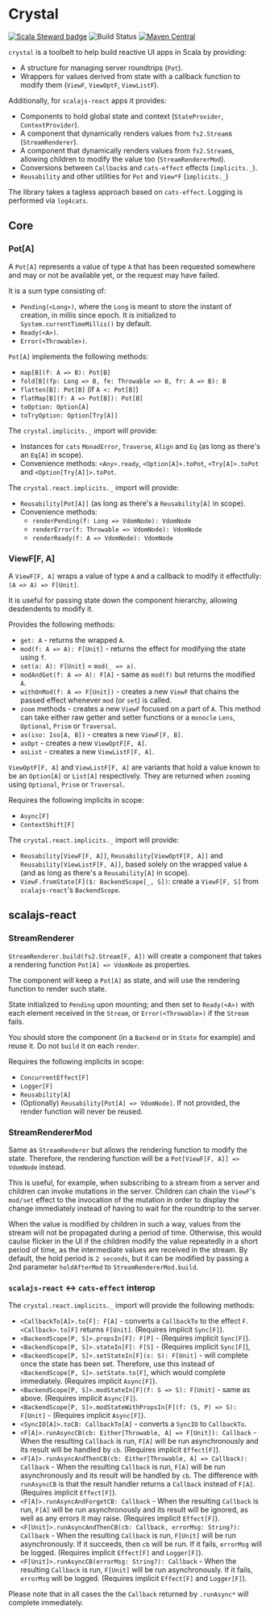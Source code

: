 # Crystal

[![Scala Steward badge](https://img.shields.io/badge/Scala_Steward-helping-blue.svg?style=flat&logo=data:image/png;base64,iVBORw0KGgoAAAANSUhEUgAAAA4AAAAQCAMAAAARSr4IAAAAVFBMVEUAAACHjojlOy5NWlrKzcYRKjGFjIbp293YycuLa3pYY2LSqql4f3pCUFTgSjNodYRmcXUsPD/NTTbjRS+2jomhgnzNc223cGvZS0HaSD0XLjbaSjElhIr+AAAAAXRSTlMAQObYZgAAAHlJREFUCNdNyosOwyAIhWHAQS1Vt7a77/3fcxxdmv0xwmckutAR1nkm4ggbyEcg/wWmlGLDAA3oL50xi6fk5ffZ3E2E3QfZDCcCN2YtbEWZt+Drc6u6rlqv7Uk0LdKqqr5rk2UCRXOk0vmQKGfc94nOJyQjouF9H/wCc9gECEYfONoAAAAASUVORK5CYII=)](https://scala-steward.org) ![Build Status](https://github.com/rpiaggio/crystal/workflows/build/badge.svg) [![Maven Central](https://maven-badges.herokuapp.com/maven-central/com.rpiaggio/crystal_2.13/badge.svg)](https://maven-badges.herokuapp.com/maven-central/com.rpiaggio/crystal_2.13)

`crystal` is a toolbelt to help build reactive UI apps in Scala by providing:
* A structure for managing server roundtrips (`Pot`).
* Wrappers for values derived from state with a callback function to modify them (`ViewF`, `ViewOptF`, `ViewListF`).

Additionally, for `scalajs-react` apps it provides:
* Components to hold global state and context (`StateProvider`, `ContextProvider`).
* A component that dynamically renders values from `fs2.Stream`s (`StreamRenderer`).
* A component that dynamically renders values from `fs2.Stream`s, allowing children to modify the value too (`StreamRendererMod`).
* Conversions between `Callback`s and `cats-effect` effects (`implicits._`).
* `Reusability` and other utilities for `Pot` and `View*F` (`implicits._`)

The library takes a tagless approach based on `cats-effect`. Logging is performed via `log4cats`.

## Core

### Pot[A]

A `Pot[A]` represents a value of type `A` that has been requested somewhere and may or not be available yet, or the request may have failed.

It is a sum type consisting of:
- `Pending(<Long>)`, where the `Long` is meant to store the instant of creation, in millis since epoch. It is initialized to `System.currentTimeMillis()` by default.
- `Ready(<A>)`.
- `Error(<Throwable>)`.

`Pot[A]` implements the following methods: 
* `map[B](f: A => B): Pot[B]`
* `fold[B](fp: Long => B, fe: Throwable => B, fr: A => B): B`
* `flatten[B]: Pot[B]` (if `A <: Pot[B]`)
* `flatMap[B](f: A => Pot[B]): Pot[B]`
* `toOption: Option[A]`
* `toTryOption: Option[Try[A]]`

The `crystal.implicits._` import will provide:
* Instances for `cats` `MonadError`, `Traverse`, `Align` and `Eq` (as long as there's an `Eq[A]` in scope).
* Convenience methods: `<Any>.ready`, `<Option[A]>.toPot`, `<Try[A]>.toPot` and `<Option[Try[A]]>.toPot`.

The `crystal.react.implicits._` import will provide:
* `Reusability[Pot[A]]` (as long as there's a `Reusability[A]` in scope).
* Convenience methods:
  * `renderPending(f: Long => VdomNode): VdomNode`
  * `renderError(f: Throwable => VdomNode): VdomNode`
  * `renderReady(f: A => VdomNode): VdomNode`

### ViewF[F, A]

A `ViewF[F, A]` wraps a value of type `A` and a callback to modify it effectfully: `(A => A) => F[Unit]`.

It is useful for passing state down the component hierarchy, allowing desdendents to modify it.

Provides the following methods:
* `get: A` - returns the wrapped `A`.
* `mod(f: A => A): F[Unit]` - returns the effect for modifying the state using `f`.
* `set(a: A): F[Unit]` = `mod(_ => a)`.
* `modAndGet(f: A => A): F[A]` - same as `mod(f)` but returns the modified `A`.
* `withOnMod(f: A => F[Unit])` - creates a new `ViewF` that chains the passed effect whenever `mod` (or `set`) is called.
* `zoom` methods - creates a new `ViewF` focused on a part of `A`. This method can take either raw getter and setter functions or a `monocle` `Lens`, `Optional`, `Prism` or `Traversal`.
* `as(iso: Iso[A, B])` - creates a new `ViewF[F, B]`.
* `asOpt` - creates a new `ViewOptF[F, A]`.
* `asList` - creates a new `ViewListF[F, A]`.

`ViewOptF[F, A]` and `ViewListF[F, A]` are variants that hold a value known to be an `Option[A]` or `List[A]` respectively. They are returned when `zoom`ing using `Optional`, `Prism` or `Traversal`.

Requires the following implicits in scope:
* `Async[F]`
* `ContextShift[F]`

The `crystal.react.implicits._` import will provide:
* `Reusability[ViewF[F, A]]`, `Reusability[ViewOptF[F, A]]` and `Reusability[ViewListF[F, A]]`, based solely on the wrapped value `A` (and as long as there's a `Reusability[A]` in scope).
* `ViewF.fromState[F]($: BackendScope[_, S])`: create a `ViewF[F, S]` from `scalajs-react`'s `BackendScope`.

## scalajs-react

### StreamRenderer

`StreamRenderer.build(fs2.Stream[F, A])` will create a component that takes a rendering function `Pot[A] => VdomNode` as properties.

The component will keep a `Pot[A]` as state, and will use the rendering function to render such state.

State initialized to `Pending` upon mounting; and then set to `Ready(<A>)` with each element received in the `Stream`, or `Error(<Throwable>)` if the `Stream` fails.

You should store the component (in a `Backend` or in `State` for example) and reuse it. Do not `build` it on each `render`.

Requires the following implicits in scope:
* `ConcurrentEffect[F]`
* `Logger[F]`
* `Reusability[A]`
* (Optionally) `Reusability[Pot[A] => VdomNode]`. If not provided, the render function will never be reused.

### StreamRendererMod

Same as `StreamRenderer` but allows the rendering function to modify the state. Therefore, the rendering function will be a `Pot[ViewF[F, A]] => VdomNode` instead.

This is useful, for example, when subscribing to a stream from a server and children can invoke mutations in the server. Children can chain the `ViewF`'s `mod/set` effect to the invocation of the mutation in order to display the change immediately instead of having to wait for the roundtrip to the server.

When the value is modified by children in such a way, values from the stream will not be propagated during a period of time. Otherwise, this would caulse flicker in the UI if the children modify the value repeatedly in a short period of time, as the intermediate values are received in the stream. By default, the hold period is `2 seconds`, but it can be modified by passing a 2nd parameter `holdAfterMod` to `StreamRendererMod.build`.

### `scalajs-react` <-> `cats-effect` interop

The `crystal.react.implicits._` import will provide the following methods:
* `<CallbackTo[A]>.to[F]: F[A]` - converts a `CallbackTo` to the effect `F`. `<Callback>.to[F]` returns `F[Unit]`. (Requires implicit `Sync[F]`).
* `<BackendScope[P, S]>.propsIn[F]: F[P]` - (Requires implicit `Sync[F]`).
* `<BackendScope[P, S]>.stateIn[F]: F[S]` - (Requires implicit `Sync[F]`),
* `<BackendScope[P, S]>.setStateIn[F](s: S): F[Unit]` - will complete once the state has been set. Therefore, use this instead of `<BackendScope[P, S]>.setState.to[F]`, which would complete immediately. (Requires implicit `Async[F]`).
* `<BackendScope[P, S]>.modStateIn[F](f: S => S): F[Unit]` - same as above. (Requires implicit `Async[F]`).
* `<BackendScope[P, S]>.modStateWithPropsIn[F](f: (S, P) => S): F[Unit]` - (Requires implicit `Async[F]`).
* `<SyncIO[A]>.toCB: CallbackTo[A]` - converts a `SyncIO` to `CallbackTo`.
* `<F[A]>.runAsyncCB(cb: Either[Throwable, A] => F[Unit]): Callback` - When the resulting `Callback` is run, `F[A]` will be run asynchronously and its result will be handled by `cb`. (Requires implicit `Effect[F]`).
* `<F[A]>.runAsyncAndThenCB(cb: Either[Throwable, A] => Callback): Callback` - When the resulting `Callback` is run, `F[A]` will be run asynchronously and its result will be handled by `cb`. The difference with `runAsyncCB` is that the result handler returns a `Callback` instead of `F[A]`. (Requires implicit `Effect[F]`).
* `<F[A]>.runAsyncAndForgetCB: Callback` - When the resulting `Callback` is run, `F[A]` will be run asynchronously and its result will be ignored, as well as any errors it may raise. (Requires implicit `Effect[F]`).
* `<F[Unit]>.runAsyncAndThenCB(cb: Callback, errorMsg: String?): Callback` - When the resulting `Callback` is run, `F[Unit]` will be run asynchronously. If it succeeds, then `cb` will be run. If it fails, `errorMsg` will be logged. (Requires implicit `Effect[F]` and `Logger[F]`).
* `<F[Unit]>.runAsyncCB(errorMsg: String?): Callback` - When the resulting `Callback` is run, `F[Unit]` will be run asynchronously. If it fails, `errorMsg` will be logged. (Requires implicit `Effect[F]` and `Logger[F]`).

Please note that in all cases the the `Callback` returned by `.runAsync*` will complete immediately.
